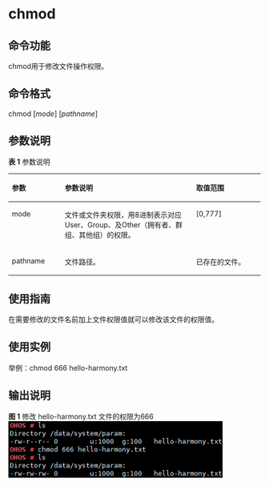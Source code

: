# chmod<a name="ZH-CN_TOPIC_0000001052170278"></a>

## 命令功能<a name="section13992936121418"></a>

chmod用于修改文件操作权限。

## 命令格式<a name="section63342439147"></a>

chmod \[_mode_\] \[_pathname_\]

## 参数说明<a name="section894414671411"></a>

**表 1**  参数说明

<a name="table1049mcpsimp"></a>
<table><thead align="left"><tr id="row1055mcpsimp"><th class="cellrowborder" valign="top" width="21%" id="mcps1.2.4.1.1"><p id="p1057mcpsimp"><a name="p1057mcpsimp"></a><a name="p1057mcpsimp"></a>参数</p>
</th>
<th class="cellrowborder" valign="top" width="52%" id="mcps1.2.4.1.2"><p id="p1059mcpsimp"><a name="p1059mcpsimp"></a><a name="p1059mcpsimp"></a>参数说明</p>
</th>
<th class="cellrowborder" valign="top" width="27%" id="mcps1.2.4.1.3"><p id="p1061mcpsimp"><a name="p1061mcpsimp"></a><a name="p1061mcpsimp"></a>取值范围</p>
</th>
</tr>
</thead>
<tbody><tr id="row1062mcpsimp"><td class="cellrowborder" valign="top" width="21%" headers="mcps1.2.4.1.1 "><p id="p1064mcpsimp"><a name="p1064mcpsimp"></a><a name="p1064mcpsimp"></a>mode</p>
</td>
<td class="cellrowborder" valign="top" width="52%" headers="mcps1.2.4.1.2 "><p id="p13519122819294"><a name="p13519122819294"></a><a name="p13519122819294"></a>文件或文件夹权限，用8进制表示对应User、Group、及Other（拥有者、群组、其他组）的权限。</p>
</td>
<td class="cellrowborder" valign="top" width="27%" headers="mcps1.2.4.1.3 "><p id="p182181026104214"><a name="p182181026104214"></a><a name="p182181026104214"></a>[0,777]</p>
</td>
</tr>
<tr id="row172161126124218"><td class="cellrowborder" valign="top" width="21%" headers="mcps1.2.4.1.1 "><p id="p12217026154215"><a name="p12217026154215"></a><a name="p12217026154215"></a>pathname</p>
</td>
<td class="cellrowborder" valign="top" width="52%" headers="mcps1.2.4.1.2 "><p id="p4218826194210"><a name="p4218826194210"></a><a name="p4218826194210"></a>文件路径。</p>
</td>
<td class="cellrowborder" valign="top" width="27%" headers="mcps1.2.4.1.3 "><p id="p13872195215290"><a name="p13872195215290"></a><a name="p13872195215290"></a>已存在的文件。</p>
</td>
</tr>
</tbody>
</table>

## 使用指南<a name="section182415221419"></a>

在需要修改的文件名前加上文件权限值就可以修改该文件的权限值。

## 使用实例<a name="section8518195718147"></a>

举例：chmod 666 hello-harmony.txt

## 输出说明<a name="section127391818158"></a>

**图 1**  修改 hello-harmony.txt 文件的权限为666<a name="fig501223144912"></a>  
![](figures/修改-hello-harmony-txt-文件的权限为666.png "修改-hello-harmony-txt-文件的权限为666")

